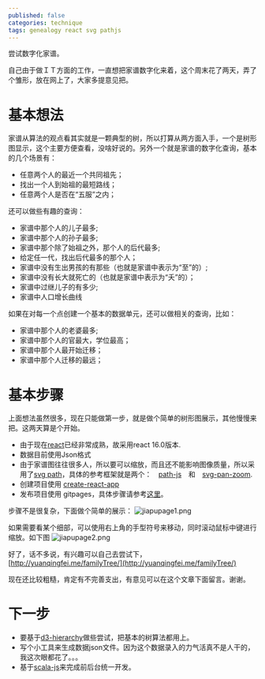 ```yaml
---
published: false
categories: technique
tags: genealogy react svg pathjs
---
```

尝试数字化家谱。

自己由于做ＩＴ方面的工作，一直想把家谱数字化来着，这个周末花了两天，弄了个雏形，放在网上了，大家多提意见把。

# 基本想法
家谱从算法的观点看其实就是一颗典型的树，所以打算从两方面入手，一个是树形图显示，这个主要方便查看，没啥好说的。另外一个就是家谱的数字化查询，基本的几个场景有：

* 任意两个人的最近一个共同祖先；
* 找出一个人到始祖的最短路线；
* 任意两个人是否在“五服”之内；

还可以做些有趣的查询：

* 家谱中那个人的儿子最多;
* 家谱中那个人的孙子最多;
* 家谱中那个除了始祖之外，那个人的后代最多;
* 给定任一代，找出后代最多的那个人；
* 家谱中没有生出男孩的有那些（也就是家谱中表示为“至”的）;
* 家谱中没有长大就死亡的（也就是家谱中表示为“夭”的）；
* 家谱中过继儿子的有多少;
* 家谱中人口增长曲线

如果在对每一个点创建一个基本的数据单元，还可以做相关的查询，比如：

* 家谱中那个人的老婆最多;
* 家谱中那个人的官最大，学位最高；
* 家谱中那个人最开始迁移；
* 家谱中那个人迁移的最远；

# 基本步骤

上面想法虽然很多，现在只能做第一步，就是做个简单的树形图展示，其他慢慢来把。这两天算是个开始。

* 由于现在[react](https://github.com/facebook/react)已经非常成熟，故采用react 16.0版本.
* 数据目前使用Json格式
* 由于家谱图往往很多人，所以要可以缩放，而且还不能影响图像质量，所以采用了[svg path](https://www.w3.org/TR/SVG/paths.html)，具体的参考框架就是两个：　[path-js](https://github.com/andreaferretti/paths-js)　和　[svg-pan-zoom](https://github.com/chrvadala/react-svg-pan-zoom).
* 创建项目使用 [create-react-app](https://github.com/facebook/create-react-app)
* 发布项目使用 gitpages，具体步骤请参考[这里](https://github.com/facebook/create-react-app/blob/master/packages/react-scripts/template/README.md#github-pages)。


步骤不是很复杂，下面做个简单的展示：
![jiapupage1.png]({{site.baseurl}}/images/jiapupage1.png)

如果需要看某个细部，可以使用右上角的手型符号来移动，同时滚动鼠标中键进行缩放。如下图
![jiapupage2.png]({{site.baseurl}}/images/jiapupage2.png)

好了，话不多说，有兴趣可以自己去尝试下，[http://yuanqingfei.me/familyTree/](http://yuanqingfei.me/familyTree/)

现在还比较粗糙，肯定有不完善支出，有意见可以在这个文章下面留言。谢谢。

# 下一步

* 要基于[d3-hierarchy](https://github.com/d3/d3-hierarchy)做些尝试，把基本的树算法都用上。
* 写个小工具来生成数据json文件。因为这个数据录入的力气活真不是人干的，我这次眼都花了。。。
* 基于[scala-js](https://github.com/scala-js/scala-js)来完成前后台统一开发。
